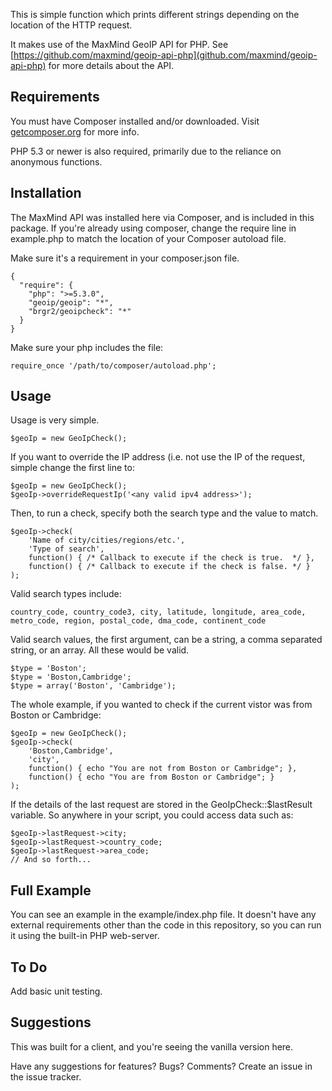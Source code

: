 This is simple function which prints different strings depending on the
location of the HTTP request.

It makes use of the MaxMind GeoIP API for PHP.
See [https://github.com/maxmind/geoip-api-php](github.com/maxmind/geoip-api-php)
for more details about the API.

## Requirements

You must have Composer installed and/or downloaded. Visit [getcomposer.org](http://getcomposer.org) for more info.

PHP 5.3 or newer is also required, primarily due to the reliance on anonymous functions.

## Installation

The MaxMind API was installed here via Composer, and is included in this package.
If you're already using composer, change the require line in example.php
to match the location of your Composer autoload file.

Make sure it's a requirement in your composer.json file.

    {
      "require": {
        "php": ">=5.3.0",
        "geoip/geoip": "*",
        "brgr2/geoipcheck": "*"
      }
    }

Make sure your php includes the file:

    require_once '/path/to/composer/autoload.php';

## Usage

Usage is very simple.

    $geoIp = new GeoIpCheck();

If you want to override the IP address (i.e. not use the IP of the request, simple change the first line to:

    $geoIp = new GeoIpCheck();
    $geoIp->overrideRequestIp('<any valid ipv4 address>');

Then, to run a check, specify both the search type and the value to match.

    $geoIp->check(
        'Name of city/cities/regions/etc.',
        'Type of search',
        function() { /* Callback to execute if the check is true.  */ },
        function() { /* Callback to execute if the check is false. */ }
    );

Valid search types include:

    country_code, country_code3, city, latitude, longitude, area_code, metro_code, region, postal_code, dma_code, continent_code

Valid search values, the first argument, can be a string, a comma separated string,
or an array. All these would be valid.

    $type = 'Boston';
    $type = 'Boston,Cambridge';
    $type = array('Boston', 'Cambridge');

The whole example, if you wanted to check if the current vistor was from Boston or Cambridge:

    $geoIp = new GeoIpCheck();
    $geoIp->check(
        'Boston,Cambridge',
        'city',
        function() { echo "You are not from Boston or Cambridge"; },
        function() { echo "You are from Boston or Cambridge"; }
    );

If the details of the last request are stored in the GeoIpCheck::$lastResult variable. So anywhere in your script,
you could access data such as:

    $geoIp->lastRequest->city;
    $geoIp->lastRequest->country_code;
    $geoIp->lastRequest->area_code;
    // And so forth...

## Full Example

You can see an example in the example/index.php file. It doesn't have any external requirements other than the code
in this repository, so you can run it using the built-in PHP web-server.

## To Do

Add basic unit testing.

## Suggestions

This was built for a client, and you're seeing the vanilla version here.

Have any suggestions for features? Bugs? Comments? Create an issue in the issue tracker.

